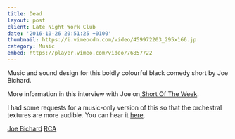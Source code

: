 ```yaml
---
title: Dead
layout: post
client: Late Night Work Club
date: '2016-10-26 20:51:25 +0100'
thumbnail: https://i.vimeocdn.com/video/459972203_295x166.jp
category: Music
embed: https://player.vimeo.com/video/76857722
---
```


Music and sound design for this boldly colourful black comedy short by Joe Bichard.

More information in this interview with Joe on[ Short Of The Week](http://www.shortoftheweek.com/2014/01/06/dead/ "Short Of The Week").

I had some requests for a music-only version of this so that the orchestral textures are more audible. You can hear it [here](http://oswaldskillblog.tumblr.com/post/72461109556/ive-had-a-couple-of-requests-for-a-music-only "Dead Music Only").

[Joe Bichard](http://joebichard.tumblr.com/)
[RCA](http://www.rca.ac.uk/)
